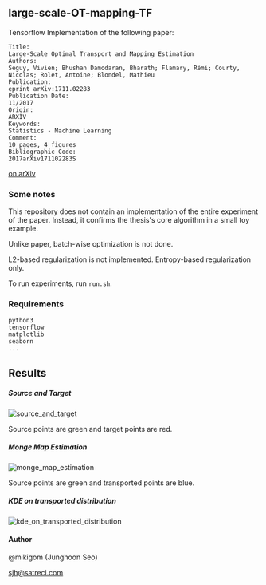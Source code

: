 ## large-scale-OT-mapping-TF

Tensorflow Implementation of the following paper:
```
Title:	
Large-Scale Optimal Transport and Mapping Estimation
Authors:	
Seguy, Vivien; Bhushan Damodaran, Bharath; Flamary, Rémi; Courty, Nicolas; Rolet, Antoine; Blondel, Mathieu
Publication:	
eprint arXiv:1711.02283
Publication Date:	
11/2017
Origin:	
ARXIV
Keywords:	
Statistics - Machine Learning
Comment:	
10 pages, 4 figures
Bibliographic Code:	
2017arXiv171102283S
```
[on arXiv](https://arxiv.org/abs/1711.02283)

### Some notes

This repository does not contain an implementation of the entire experiment of the paper. Instead,
it confirms the thesis's core algorithm in a small toy example.

Unlike paper, batch-wise optimization is not done.

L2-based regularization is not implemented. Entropy-based regularization only.

To run experiments, run `run.sh`.

### Requirements
```
python3
tensorflow
matplotlib
seaborn
...
```

## Results

##### Source and Target
![source_and_target](https://github.com/mikigom/large-scale-OT-mapping-TF/blob/master/viz/XnY.png?raw=true)

Source points are green and target points are red.

##### Monge Map Estimation
![monge_map_estimation](https://github.com/mikigom/large-scale-OT-mapping-TF/blob/master/viz/XnFx.png?raw=true)

Source points are green and transported points are blue.

##### KDE on transported distribution
![kde_on_transported_distribution](https://github.com/mikigom/large-scale-OT-mapping-TF/blob/master/viz/Fx.png?raw=true)

#### Author
@mikigom (Junghoon Seo)

sjh@satreci.com